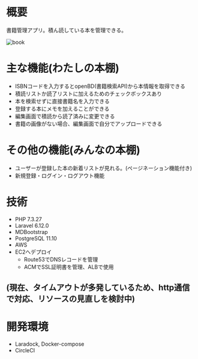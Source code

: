 # 概要
書籍管理アプリ。積ん読している本を管理できる。

![book](https://user-images.githubusercontent.com/65395999/115192591-fa4acc80-a125-11eb-9f9a-18acbfee1903.gif)

# 主な機能(わたしの本棚)
- ISBNコードを入力するとopenBD(書籍検索API)から本情報を取得できる
- 積読リストか読了リストに加えるためのチェックボックスあり
- 本を検索せずに直接書籍名を入力できる
- 登録する本にメモを加えることができる
- 編集画面で積読から読了済みに変更できる
- 書籍の画像がない場合、編集画面で自分でアップロードできる

# その他の機能(みんなの本棚)
- ユーザーが登録した本の新着リストが見れる。(ページネーション機能付き)
- 新規登録・ログイン・ログアウト機能

# 技術
- PHP 7.3.27
- Laravel 6.12.0
- MDBootstrap
- PostgreSQL 11.10
- AWS
- EC2へデプロイ
    - Route53でDNSレコードを管理
    - ACMでSSL証明書を管理、ALBで使用
## (現在、タイムアウトが多発しているため、http通信で対応、リソースの見直しを検討中)

# 開発環境
- Laradock, Docker-compose
- CircleCI

